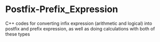 # Postfix-Prefix_Expression
C++ codes for converting infix expression (arithmetic and logical) into postfix and prefix expression, as well as doing calculations with both of these types
